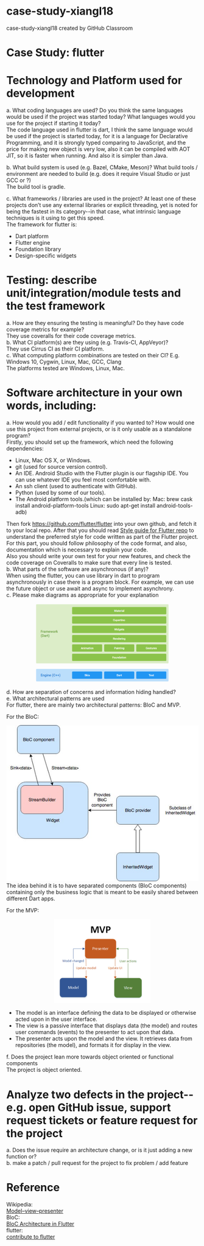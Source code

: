 # case-study-xiangl18
case-study-xiangl18 created by GitHub Classroom  
# Case Study: flutter
# Technology and Platform used for development 
a.	What coding languages are used? Do you think the same languages would be used if the project was started today? What languages would you use for the project if starting it today?  
The code language used in flutter is dart, I think the same language would be used if the project is started today, for it is a language for Declarative Programming, and it is strongly typed comparing to JavaScript, and the price for making new object is very low, also it can be compiled with AOT JIT, so it is faster when running. And also it is simpler than Java.  

b.	What build system is used (e.g. Bazel, CMake, Meson)? What build tools / environment are needed to build (e.g. does it require Visual Studio or just GCC or ?)    
The build tool is gradle.  
  
c.	What frameworks / libraries are used in the project? At least one of these projects don’t use any external libraries or explicit threading, yet is noted for being the fastest in its category--in that case, what intrinsic language techniques is it using to get this speed.  
The framework for flutter is:
  * Dart platform
  * Flutter engine
  * Foundation library
  *	Design-specific widgets  
 
# Testing: describe unit/integration/module tests and the test framework  
a.	How are they ensuring the testing is meaningful? Do they have code coverage metrics for example?  
They use coveralls for their code coverage metrics.  
b.	What CI platform(s) are they using (e.g. Travis-CI, AppVeyor)?  
They use Cirrus CI as their CI platform.  
c.	What computing platform combinations are tested on their CI? E.g. Windows 10, Cygwin, Linux, Mac, GCC, Clang  
The platforms tested are Windows, Linux, Mac.  
# Software architecture in your own words, including:  
a.	How would you add / edit functionality if you wanted to? How would one use this project from external projects, or is it only usable as a standalone program?  
Firstly, you should set up the framework, which need the following dependencies:
*	Linux, Mac OS X, or Windows.
*	git (used for source version control).
*	An IDE. Android Studio with the Flutter plugin is our flagship IDE. You can use whatever IDE you feel most comfortable with.
*	An ssh client (used to authenticate with GitHub).
*	Python (used by some of our tools).
*	The Android platform tools.(which can be installed by: Mac: brew cask install android-platform-tools
Linux: sudo apt-get install android-tools-adb)  

Then fork https://github.com/flutter/flutter into your own github, and fetch it to your local repo.
After that you should read [Style guide for Flutter repo](https://github.com/flutter/flutter/wiki/Style-guide-for-Flutter-repo) to understand the preferred style for code written as part of the Flutter project. For this part, you should follow philosophy of the code format, and also, documentation which is necessary to explain your code.  
Also you should write your own test for your new features, and check the code coverage on Coveralls to make sure that every line is tested.  
b.	What parts of the software are asynchronous (if any)?  
When using the flutter, you can use library in dart to program asynchronously in case there is a program block. For example, we can use the future object or use await and async to implement asynchrony.  
c.	Please make diagrams as appropriate for your explanation  

<div align="center"><img src="./docs/diagram.png" width="70%"/></div>  

d.	How are separation of concerns and information hiding handled?  
e.	What architectural patterns are used    
For flutter, there are mainly two architectural patterns: BloC and MVP.  

For the BloC:  
<div align="center"><img src="./docs/BloC.png"/></div>  
The idea behind it is to have separated components (BloC components) containing only the business logic that is meant to be easily shared between different Dart apps.  

For the MVP:  
<div align="center"><img src="./docs/MVP.png" width="50%"/></div>  

* The model is an interface defining the data to be displayed or otherwise acted upon in the user interface.
* The view is a passive interface that displays data (the model) and routes user commands (events) to the presenter to act upon that data.
* The presenter acts upon the model and the view. It retrieves data from repositories (the model), and formats it for display in the view.  

f.	Does the project lean more towards object oriented or functional components  
The project is object oriented.  
# Analyze two defects in the project--e.g. open GitHub issue, support request tickets or feature request for the project
a. Does the issue require an architecture change, or is it just adding a new function or?  
b. make a patch / pull request for the project to fix problem / add feature  
# Reference  
Wikipedia:  
[Model–view–presenter](https://en.wikipedia.org/wiki/Model%E2%80%93view%E2%80%93presenter)  
BloC:  
[BloC Architecture in Flutter](https://medium.com/@artemsidorenko/bloc-architecture-in-flutter-a-modern-architectural-approach-and-how-we-use-it-at-jimdo-bea143b56d01)  
flutter:  
[contribute to flutter](https://github.com/flutter/flutter/blob/master/CONTRIBUTING.md)


